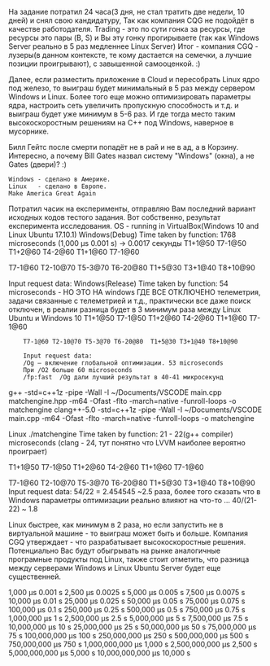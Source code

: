 На задание потратил 24 часа(3 дня, не стал тратить две недели, 10 дней) и снял свою кандидатуру,
Так как компания CQG не подойдёт в качестве работодателя.
Trading - это по сути гонка за ресурсы, где ресурсы это пары (B, S)
и Вы эту гонку прогирываете (так как Windows Server реально в 5 раз медленнее Linux Server)
Итог - компания CGQ - лузеры(в данном контексте, те кому дастается на семечки, а лучшие позиции проигрывают),
с завышенной самооценкой. :)

Далее, если разместить приложение в Cloud и пересобрать Linux ядро под железо,
то выиграш будет минимальный в 5 раз между сервером Windows и Linux.
Более того еще можно оптимизировать параметры ядра, 
настроить сеть увеличить пропускную способность и т.д. и выиграш будет уже минимум в 5-6 раз.
И где тогда место таким высокоскоростным решениям на С++ под Windows, наверное в мусорнике.

Билл Гейтс после смерти попадёт не в рай и не в ад, а в Корзину.
Интересно, а почему Bill Gates назвал систему "Windows" (окна), а не Gates (двери)?
:)

    Windows - сделано в Америке.
    Linux   - сделано в Европе.
    Make America Great Again

Потратил часик на експерименты, отправляю Вам последний вариант исходных кодов тестого задания.
Вот собственно, результат експеримента исследования.
OS - running in VirtualBox(Windows 10 and Linux Ubuntu 17.10.1)
Windows(Debug)
Time taken by function: 1768 microseconds (1,000 μs	0.001 s) -> 0.0017 секунды
T1+1@50 T7-1@50
T1+2@60 T4-2@60
T1+1@60 T7-1@60

T7-1@60 T2-10@70 T5-3@70 T6-20@80  T1+5@30 T3+1@40 T8+10@90

Input request data:
Windows(Release)
Time taken by function: 54 microseconds -
НО ЭТО НА windows ГДЕ ВСЕ ОТКЛЮЧЕНО телеметрия, задачи связанные с телеметрией и т.д., практически все даже поиск отключен,
в реалии разница будет в 3 минимум раза между Linux Ubuntu и Windows 10
        T1+1@50 T7-1@50
        T1+2@60 T4-2@60
        T1+1@60 T7-1@60

        T7-1@60 T2-10@70 T5-3@70 T6-20@80  T1+5@30 T3+1@40 T8+10@90

        Input request data:
        /Og — включение глобальной оптимизации. 53 microseconds
        При /O2 больше 60 microseconds
        /fp:fast  /Og дали лучший результат в 40-41 микросекунд

g++ -std=c++1z -pipe -Wall -I ~/Documents/VSCODE main.cpp matchengine.hpp -m64 -Ofast -flto -march=native -funroll-loops -o matchengine
clang++-5.0 -std=c++1z -pipe -Wall -I ~/Documents/VSCODE main.cpp -m64 -Ofast -flto -march=native -funroll-loops -o matchengine


Linux
./matchengine
Time taken by function: 21 - 22(g++ compiler) microseconds 
(clang - 24, тут понятно что LVVM наиболее вероятно проиграет)

T1+1@50 T7-1@50
T1+2@60 T4-2@60
T1+1@60 T7-1@60

T7-1@60 T2-10@70 T5-3@70 T6-20@80  T1+5@30 T3+1@40 T8+10@90
Input request data:
54/22 = 2.454545 ~2.5 раза, более того сказать что в Windows параметры оптимизации реально влияют на что-то ...
40/(21-22) ~ 1.8

Linux быстрее, как минимум в 2 раза, но если запустить не в виртуальной машине - то выиграш может быть и больше.
Компания CGQ утверждает - что разрабатывает высокоскоростные решения.
Потенциально Вас будут обыгрывать на рынке аналогичные програмные продукты под Linux, 
также стоит отметить, что разница между серверами Windows и Linux Ubuntu Server  будет еще существенней.

1,000 μs	0.001 s
2,500 μs	0.0025 s
5,000 μs	0.005 s
7,500 μs	0.0075 s
10,000 μs	0.01 s
25,000 μs	0.025 s
50,000 μs	0.05 s
75,000 μs	0.075 s
100,000 μs	0.1 s
250,000 μs	0.25 s
500,000 μs	0.5 s
750,000 μs	0.75 s
1,000,000 μs	1 s
2,500,000 μs	2.5 s
5,000,000 μs	5 s
7,500,000 μs	7.5 s
10,000,000 μs	10 s
25,000,000 μs	25 s
50,000,000 μs	50 s
75,000,000 μs	75 s
100,000,000 μs	100 s
250,000,000 μs	250 s
500,000,000 μs	500 s
750,000,000 μs	750 s
1,000,000,000 μs	1,000 s
2,500,000,000 μs	2,500 s
5,000,000,000 μs	5,000 s
10,000,000,000 μs	10,000 s

